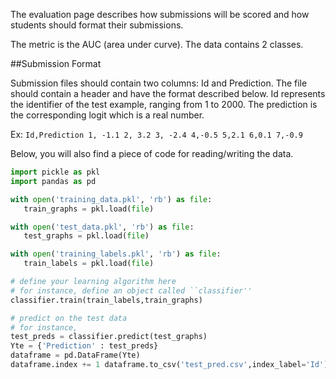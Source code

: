 The evaluation page describes how submissions will be scored and how students should format their submissions. 

The metric is the AUC (area under curve). The data contains 2 classes. 

##Submission Format

 Submission files should contain two columns: Id and Prediction. The file should contain a header and have the format described below. Id represents the identifier of the test example, ranging from 1 to 2000. The prediction is the corresponding logit which is a real number.
 
 Ex: ```Id,Prediction 1, -1.1 2, 3.2 3, -2.4 4,-0.5 5,2.1 6,0.1 7,-0.9 ``` 
 
 Below, you will also find a piece of code for reading/writing the data. 
 
 ```python 
 import pickle as pkl 
 import pandas as pd 
 
 with open('training_data.pkl', 'rb') as file: 
    train_graphs = pkl.load(file) 

with open('test_data.pkl', 'rb') as file: 
    test_graphs = pkl.load(file) 

with open('training_labels.pkl', 'rb') as file: 
    train_labels = pkl.load(file) 

# define your learning algorithm here 
# for instance, define an object called ``classifier''
classifier.train(train_labels,train_graphs) 

# predict on the test data 
# for instance, 
test_preds = classifier.predict(test_graphs) 
Yte = {'Prediction' : test_preds} 
dataframe = pd.DataFrame(Yte) 
dataframe.index += 1 dataframe.to_csv('test_pred.csv',index_label='Id') 
```